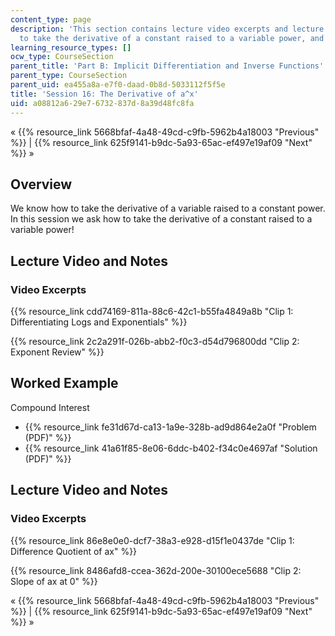 ```yaml
---
content_type: page
description: 'This section contains lecture video excerpts and lecture notes on how
  to take the derivative of a constant raised to a variable power, and a worked example. '
learning_resource_types: []
ocw_type: CourseSection
parent_title: 'Part B: Implicit Differentiation and Inverse Functions'
parent_type: CourseSection
parent_uid: ea455a8a-e7f0-daad-0b8d-5033112f5f5e
title: 'Session 16: The Derivative of a^x'
uid: a08812a6-29e7-6732-837d-8a39d48fc8fa
---
```


« {{% resource_link 5668bfaf-4a48-49cd-c9fb-5962b4a18003 "Previous" %}} | {{% resource_link 625f9141-b9dc-5a93-65ac-ef497e19af09 "Next" %}} »

Overview
--------

We know how to take the derivative of a variable raised to a constant power. In this session we ask how to take the derivative of a constant raised to a variable power!

Lecture Video and Notes
-----------------------

### Video Excerpts

{{% resource_link cdd74169-811a-88c6-42c1-b55fa4849a8b "Clip 1: Differentiating Logs and Exponentials" %}}

{{% resource_link 2c2a291f-026b-abb2-f0c3-d54d796800dd "Clip 2: Exponent Review" %}}

Worked Example
--------------

Compound Interest

*   {{% resource_link fe31d67d-ca13-1a9e-328b-ad9d864e2a0f "Problem (PDF)" %}}
*   {{% resource_link 41a61f85-8e06-6ddc-b402-f34c0e4697af "Solution (PDF)" %}}

Lecture Video and Notes
-----------------------

### Video Excerpts

{{% resource_link 86e8e0e0-dcf7-38a3-e928-d15f1e0437de "Clip 1: Difference Quotient of ax" %}}

{{% resource_link 8486afd8-ccea-362d-200e-30100ece5688 "Clip 2: Slope of ax at 0" %}}

« {{% resource_link 5668bfaf-4a48-49cd-c9fb-5962b4a18003 "Previous" %}} | {{% resource_link 625f9141-b9dc-5a93-65ac-ef497e19af09 "Next" %}} »